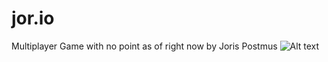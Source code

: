 # jor.io
Multiplayer Game with no point as of right now
by Joris Postmus
![Alt text](https://preview.ibb.co/n2VaZU/jorio_screen.png "Screenshot")
